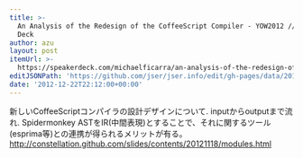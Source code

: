 ```yaml
---
title: >-
  An Analysis of the Redesign of the CoffeeScript Compiler - YOW2012 // Speaker
  Deck
author: azu
layout: post
itemUrl: >-
  https://speakerdeck.com/michaelficarra/an-analysis-of-the-redesign-of-the-coffeescript-compiler-yow2012
editJSONPath: 'https://github.com/jser/jser.info/edit/gh-pages/data/2012/12/index.json'
date: '2012-12-22T22:12:00+00:00'
---
```

新しいCoffeeScriptコンパイラの設計デザインについて.
inputからoutputまで流れ.
Spidermonkey ASTをIR(中間表現)とすることで、それに関するツール(esprima等)との連携が得られるメリットが有る。
http://constellation.github.com/slides/contents/20121118/modules.html

